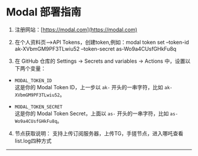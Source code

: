 # Modal 部署指南

1. 注册网站：[https://modal.com](https://modal.com)

2. 在个人资料页–>API Tokens，创建token,例如：modal token set –token-id ak-XVbmGM9PF3TLwiu52 –token-secret as-Wo9a4CUsfGHkFu8q

3. 在 GitHub 仓库的 Settings → Secrets and variables → Actions 中，设置以下两个变量：

- `MODAL_TOKEN_ID`  
  这是你的 Modal Token ID，上一步以 `ak-` 开头的一串字符，比如 `ak-XVbmGM9PF3TLwiu52`。

- `MODAL_TOKEN_SECRET`  
  这是你的 Modal Token Secret，上面以 `as-` 开头的一串字符，比如 `as-Wo9a4CUsfGHkFu8q`。

4. 节点获取说明： 支持上传订阅服务器，上传TG，手搓节点，进入哪吒查看list.log四种方式

---


